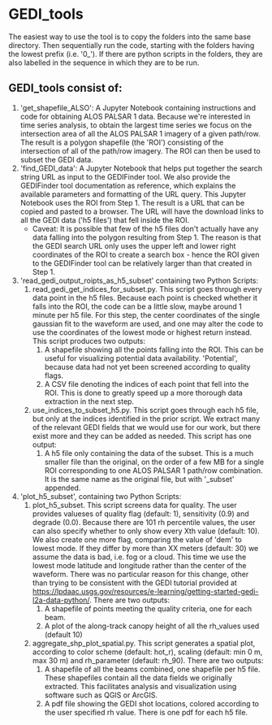 # GEDI_tools

The easiest way to use the tool is to copy the folders into the same base directory. Then sequentially run the code, starting with the folders having the lowest prefix (i.e. '0_'). If there are python scripts in the folders, they are also labelled in the sequence in which they are to be run. 

## GEDI_tools consist of:

1. 'get_shapefile_ALSO': A Jupyter Notebook containing instructions and code for obtaining ALOS PALSAR 1 data. Because we're interested in time series analysis, to obtain the largest time series we focus on the intersection area of all the ALOS PALSAR 1 imagery of a given path/row. The result is a polygon shapefile (the 'ROI') consisting of the intersection of all of the path/row imagery. The ROI can then be used to subset the GEDI data.
2. 'find_GEDI_data': A Jupyter Notebook that helps put together the search string URL as input to the GEDIFinder tool. We also provide the GEDIFinder tool documentation as reference, which explains the available parameters and formatting of the URL query. This Jupyter Notebook uses the ROI from Step 1. The result is a URL that can be copied and pasted to a browser. The URL will have the download links to all the GEDI data ('h5 files') that fell inside the ROI.
    - Caveat: It is possible that few of the h5 files don't actually have any data falling into the polygon resulting from Step 1. The reason is that the GEDI search URL only uses the upper left and lower right coordinates of the ROI to create a search box - hence the ROI given to the GEDIFinder tool can be relatively larger than that created in Step 1.
3. 'read_gedi_output_roipts_as_h5_subset' containing two Python Scripts:
    1. read_gedi_get_indices_for_subset.py. This script goes through every data point in the h5 files. Because each point is checked whether it falls into the ROI, the code can be a little slow, maybe around 1 minute per h5 file. For this step, the center coordinates of the single gaussian fit to the waveform are used, and one may alter the code to use the coordinates of the lowest mode or highest return instead. This script produces two outputs: 
        1. A shapefile showing all the points falling into the ROI. This can be useful for visualizing potential data availability. 'Potential', because data had not yet been screened according to quality flags.
        2. A CSV file denoting the indices of each point that fell into the ROI. This is done to greatly speed up a more thorough data extraction in the next step.
    2. use_indices_to_subset_h5.py. This script goes through each h5 file, but only at the indices identified in the prior script. We extract many of the relevant GEDI fields that we would use for our work, but there exist more and they can be added as needed. This script has one output:
        1. A h5 file only containing the data of the subset. This is a much smaller file than the original, on the order of a few MB for a single ROI corresponding to one ALOS PALSAR 1 path/row combination. It is the same name as the original file, but with '_subset' appended.
4.  'plot_h5_subset', containing two Python Scripts:
    1. plot_h5_subset. This script screens data for quality. The user provides valueses of quality flag (default: 1), sensitivity (0.9) and degrade (0.0). Because there are 101 rh percentile values, the user can also specify whether to only show every Xth value (default: 10). We also create one more flag, comparing the value of 'dem' to lowest mode. If they differ by more than XX meters (default: 30) we assume the data is bad, i.e. fog or a cloud. This time we use the lowest mode latitude and longitude rather than the center of the waveform. There was no particular reason for this change, other than trying to be consistent with the GEDI tutorial provided at https://lpdaac.usgs.gov/resources/e-learning/getting-started-gedi-l2a-data-python/. There are two outputs:
        1. A shapefile of points meeting the quality criteria, one for each beam.
        2. A plot of the along-track canopy height of all the rh_values used (default 10)
    2.  aggregate_shp_plot_spatial.py. This script generates a spatial plot, according to color scheme (default: hot_r), scaling (default: min 0 m, max 30 m) and rh_parameter (default: rh_90). There are two outputs:
        1. A shapefile of all the beams combined, one shapefile per h5 file. These shapefiles contain all the data fields we originally extracted. This facilitates analysis and visualization using software such as QGIS or ArcGIS.
        2. A pdf file showing the GEDI shot locations, colored according to the user specified rh value. There is one pdf for each h5 file.
